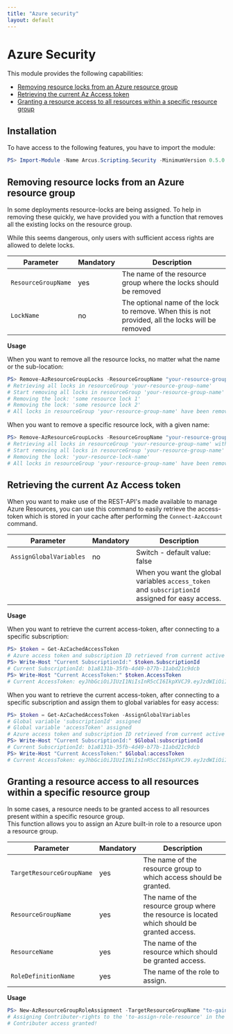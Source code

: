 ```yaml
---
title: "Azure security"
layout: default
---
```


# Azure Security

This module provides the following capabilities:
- [Removing resource locks from an Azure resource group](#removing-resource-locks-from-an-azure-resource-group)
- [Retrieving the current Az Access token](#retrieving-the-current-az-access-token)
- [Granting a resource access to all resources within a specific resource group](#granting-a-resource-access-to-all-resources-within-a-specific-resource-group)

## Installation

To have access to the following features, you have to import the module:

```powershell
PS> Import-Module -Name Arcus.Scripting.Security -MinimumVersion 0.5.0
```

## Removing resource locks from an Azure resource group

In some deployments resource-locks are being assigned. To help in removing these quickly, we have provided you with a function that removes all the existing locks on the resource group.

While this seems dangerous, only users with sufficient access rights are allowed to delete locks.

| Parameter           | Mandatory | Description                                                                                       |
| ------------------- | --------- | ------------------------------------------------------------------------------------------------- |
| `ResourceGroupName` | yes       | The name of the resource group where the locks should be removed                                  |
| `LockName`          | no        | The optional name of the lock to remove. When this is not provided, all the locks will be removed |

**Usage**

When you want to remove all the resource locks, no matter what the name or the sub-location:

```powershell
PS> Remove-AzResourceGroupLocks -ResourceGroupName "your-resource-group-name"
# Retrieving all locks in resourceGroup 'your-resource-group-name'
# Start removing all locks in resourceGroup 'your-resource-group-name'
# Removing the lock: 'some resource lock 1'
# Removing the lock: 'some resource lock 2'
# All locks in resourceGroup 'your-resource-group-name' have been removed
```

When you want to remove a specific resource lock, with a given name:

```powershell
PS> Remove-AzResourceGroupLocks -ResourceGroupName "your-resource-group-name" -LockName "your-resource-lock-name"
# Retrieving all locks in resourceGroup 'your-resource-group-name' with name 'your-resource-lock-name'
# Start removing all locks in resourceGroup 'your-resource-group-name'
# Removing the lock: 'your-resource-lock-name'
# All locks in resourceGroup 'your-resource-group-name' have been removed
```

## Retrieving the current Az Access token  

When you want to make use of the REST-API's made available to manage Azure Resources, you can use this command to easily retrieve the access-token which is stored in your cache after performing the `Connect-AzAccount` command.  

| Parameter               | Mandatory | Description                                                                                       |
| ----------------------- | --------- | ------------------------------------------------------------------------------------------------- |
| `AssignGlobalVariables` | no        | Switch - default value: false                                                                     |
|                         |           | When you want the global variables `access_token` and `subscriptionId` assigned for easy access.  |

**Usage**

When you want to retrieve the current access-token, after connecting to a specific subscription:

```powershell
PS> $token = Get-AzCachedAccessToken
# Azure access token and subscription ID retrieved from current active Azure authenticated session
PS> Write-Host "Current SubscriptionId:" $token.SubscriptionId
# Current SubscriptionId: b1a8131b-35fb-4d49-b77b-11abd21c9dcb
PS> Write-Host "Current AccessToken:" $token.AccessToken
# Current AccessToken: eyJhbGciOiJIUzI1NiIsInR5cCI6IkpXVCJ9.eyJzdWIiOiIxMjM0NTY3ODkwIiwibmFtZSI6IkpvaG4gRG9lIiwiaWF0IjoxNTE2MjM5MDIyfQ.SflKxwRJSMeKKF2QT4fwpMeJf36POk6yJV_adQssw5c
```

When you want to retrieve the current access-token, after connecting to a specific subscription and assign them to global variables for easy access:

```powershell
PS> $token = Get-AzCachedAccessToken -AssignGlobalVariables
# Global variable 'subscriptionId' assigned
# Global variable 'accessToken' assigned
# Azure access token and subscription ID retrieved from current active Azure authenticated session
PS> Write-Host "Current SubscriptionId:" $Global:subscriptionId
# Current SubscriptionId: b1a8131b-35fb-4d49-b77b-11abd21c9dcb
PS> Write-Host "Current AccessToken:" $Global:accessToken
# Current AccessToken: eyJhbGciOiJIUzI1NiIsInR5cCI6IkpXVCJ9.eyJzdWIiOiIxMjM0NTY3ODkwIiwibmFtZSI6IkpvaG4gRG9lIiwiaWF0IjoxNTE2MjM5MDIyfQ.SflKxwRJSMeKKF2QT4fwpMeJf36POk6yJV_adQssw5c
```

## Granting a resource access to all resources within a specific resource group

In some cases, a resource needs to be granted access to all resources present within a specific resource group.  
This function allows you to assign an Azure built-in role to a resource upon a resource group.

| Parameter                 | Mandatory  | Description                                                                                  |
| ------------------------- | ---------- | -------------------------------------------------------------------------------------------- |
| `TargetResourceGroupName` | yes        | The name of the resource group to which access should be granted.                            |
| `ResourceGroupName`       | yes        | The name of the resource group where the resource is located which should be granted access. |
| `ResourceName`            | yes        | The name of the resource which should be granted access.                                     |
| `RoleDefinitionName`      | yes        | The name of the role to assign.                                                              |

**Usage**

```powershell
PS> New-AzResourceGroupRoleAssignment -TargetResourceGroupName "to-gain-access-resource-group" -ResourceGroupName "to-assign-role-resource-group" -ResourceName "to-assign-resource" -RoleAssignmentDefinition "Contributer"
# Assigning Contributer-rights to the 'to-assign-role-resource' in the resource group 'to-assign-resource-group to gain access to the 'to-gain-access-resource-group'
# Contributer access granted!
```

